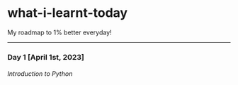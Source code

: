 # what-i-learnt-today
My roadmap to 1% better everyday!

---
### Day 1 [April 1st, 2023]
###### Introduction to Python
 

